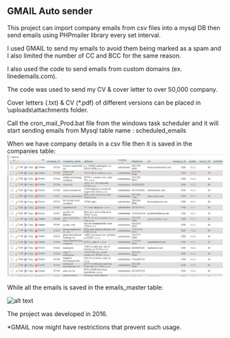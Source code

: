## GMAIL Auto sender   

This project can import company emails from csv files into a mysql DB then send emails using PHPmailer library every set interval. 

I used GMAIL to send my emails to avoid them being marked as a spam and I also limited the number of CC and BCC for the same reason.

I also used the code to send emails from custom domains (ex. linedemails.com).   

The code was used to send my CV & cover letter to over 50,000 company.

Cover letters (.txt) & CV (*.pdf)  of different versions can be placed in \uploads\attachments folder.
 
Call the cron_mail_Prod.bat file from the windows task scheduler and it will start sending emails from Mysql table name : scheduled_emails
 
When we have company details in a csv file then it is saved in the companies table:
![alt text](https://github.com/elmalla/gmail_auto_mailer/blob/main/images/companies.png?raw=true)


While all the emails is saved in the emails_master table:

![alt text](https://github.com/elmalla/search_engine_email_harvester/blob/main/images/emails.png?raw=true)

The project was developed in 2016.

*GMAIL now might have restrictions that prevent such usage. 
